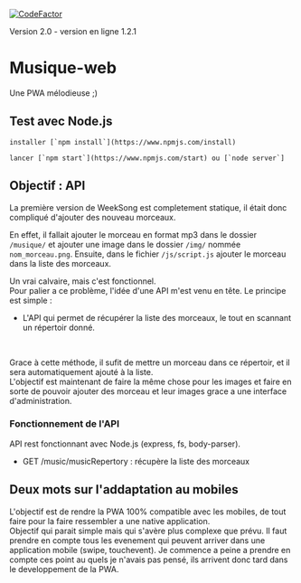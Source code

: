 [![CodeFactor](https://www.codefactor.io/repository/github/yaperson/musique-web/badge)](https://www.codefactor.io/repository/github/yaperson/musique-web)

Version 2.0 - version en ligne 1.2.1
# Musique-web 
Une PWA mélodieuse ;)

## Test avec Node.js
    
    installer [`npm install`](https://www.npmjs.com/install)

    lancer [`npm start`](https://www.npmjs.com/start) ou [`node server`]


## Objectif : API

La première version de WeekSong est completement statique, il était donc compliqué d'ajouter des nouveau morceaux.

En effet, il fallait ajouter le morceau en format mp3 dans le dossier `/musique/` et ajouter une image dans le dossier `/img/` nommée `nom_morceau.png`.
Ensuite, dans le fichier `/js/script.js` ajouter le morceau dans la liste des morceaux.

Un vrai calvaire, mais c'est fonctionnel. <br>
Pour palier a ce problème, l'idée d'une API m'est venu en tête. Le principe est simple : 
- L'API qui permet de récupérer la liste des morceaux, le tout en scannant un répertoir donné.
<br>

Grace à cette méthode, il sufit de mettre un morceau dans ce répertoir, et il sera automatiquement ajouté à la liste.
<br>
L'objectif est maintenant de faire la même chose pour les images et faire en sorte de pouvoir ajouter des morceau et leur images grace a une interface d'administration.

### Fonctionnement de l'API

API rest fonctionnant avec Node.js (express, fs, body-parser).

 - GET /music/musicRepertory : récupère la liste des morceaux

## Deux mots sur l'addaptation au mobiles

L'objectif est de rendre la PWA 100% compatible avec les mobiles, de tout faire pour la faire ressembler a une native application.
<br>
Objectif qui parait simple mais qui s'avère plus complexe que prévu. Il faut prendre en compte tous les evenement qui peuvent arriver dans une application mobile (swipe, touchevent). Je commence a peine a prendre en compte ces point au quels je n'avais pas pensé, ils arrivent donc tard dans le developpement de la PWA.